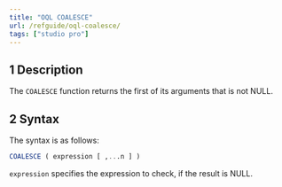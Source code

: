```yaml
---
title: "OQL COALESCE"
url: /refguide/oql-coalesce/
tags: ["studio pro"]
---
```


## 1 Description

The `COALESCE` function returns the first of its arguments that is not NULL.

## 2 Syntax

The syntax is as follows:

```sql
COALESCE ( expression [ ,...n ] )
```

`expression` specifies the expression to check, if the result is NULL.
